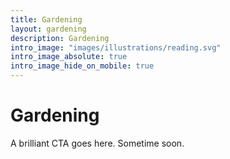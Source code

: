 ```yaml
---
title: Gardening
layout: gardening
description: Gardening
intro_image: "images/illustrations/reading.svg"
intro_image_absolute: true
intro_image_hide_on_mobile: true
---
```


# Gardening

A brilliant CTA goes here. Sometime soon.